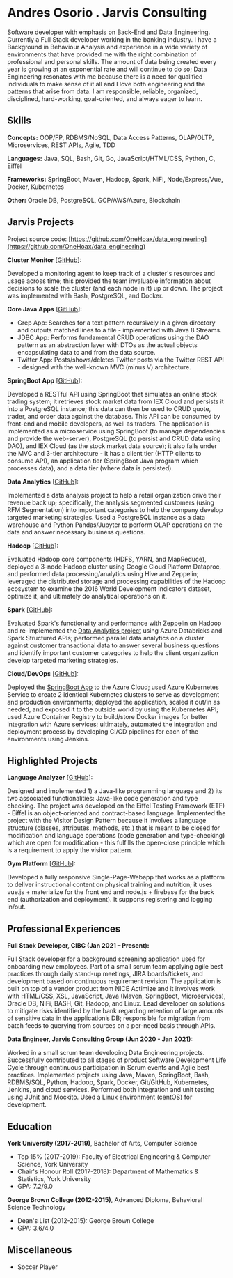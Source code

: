 # Andres Osorio . Jarvis Consulting

Software developer with emphasis on Back-End and Data Engineering. Currently a Full Stack developer working in the banking industry. I have a Background in Behaviour Analysis and experience in a wide variety of environments that have provided me with the right combination of professional and personal skills. The amount of data being created every year is growing at an exponential rate and will continue to do so; Data Engineering resonates with me because there is a need for qualified individuals to make sense of it all and I love both engineering and the patterns that arise from data. I am responsible, reliable, organized, disciplined, hard-working, goal-oriented, and always eager to learn.


## Skills

**Concepts:** OOP/FP, RDBMS/NoSQL, Data Access Patterns, OLAP/OLTP, Microservices, REST APIs, Agile, TDD

**Languages:** Java, SQL, Bash, Git, Go, JavaScript/HTML/CSS, Python, C, Eiffel

**Frameworks:** SpringBoot, Maven, Hadoop, Spark, NiFi, Node/Express/Vue, Docker, Kubernetes

**Other:** Oracle DB, PostgreSQL, GCP/AWS/Azure, Blockchain


## Jarvis Projects

Project source code: [https://github.com/OneHoax/data_engineering](https://github.com/OneHoax/data_engineering)

**Cluster Monitor** [[GitHub](https://github.com/OneHoax/data_engineering/tree/master/linux_sql)]: 

Developed a monitoring agent to keep track of a cluster's resources and usage across time; this provided the team invaluable information about decisions to scale the cluster (and each node in it) up or down. The project was implemented with Bash, PostgreSQL, and Docker.

**Core Java Apps** [[GitHub](https://github.com/OneHoax/data_engineering/tree/master/core_java)]:
      
  - Grep App: Searches for a text pattern recursively in a given directory and outputs matched lines to a file - implemented with Java 8 Streams.
  - JDBC App: Performs fundamental CRUD operations using the DAO pattern as an abstraction layer with DTOs as the actual objects encapsulating data to and from the data source.
  - Twitter App: Posts/shows/deletes Twitter posts via the Twitter REST API - designed with the well-known MVC (minus V) architecture.

**SpringBoot App** [[GitHub](https://github.com/OneHoax/data_engineering/tree/master/springboot)]: 

Developed a RESTful API using SpringBoot that simulates an online stock trading system; it retrieves stock market data from IEX Cloud and persists it into a PostgreSQL instance; this data can then be used to CRUD quote, trader, and order data against the database. This API can be consumed by front-end and mobile developers, as well as traders. The application is implemented as a microservice using SpringBoot (to manage dependencies and provide the web-server), PostgreSQL (to persist and CRUD data using DAO), and IEX Cloud (as the stock market data source); it also falls under the MVC and 3-tier architecture - it has a client tier (HTTP clients to consume API), an application tier (SpringBoot Java program which processes data), and a data tier (where data is persisted).

**Data Analytics** [[GitHub](https://github.com/OneHoax/data_engineering/tree/master/python_data_wrangling)]: 

Implemented a data analysis project to help a retail organization drive their revenue back up; specifically, the analysis segmented customers (using RFM Segmentation) into important categories to help the company develop targeted marketing strategies. Used a PostgreSQL instance as a data warehouse and Python Pandas/Jupyter to perform OLAP operations on the data and answer necessary business questions.

**Hadoop** [[GitHub](https://github.com/OneHoax/data_engineering/tree/master/hadoop)]: 

Evaluated Hadoop core components (HDFS, YARN, and MapReduce), deployed a 3-node Hadoop cluster using Google Cloud Platform Dataproc, and performed data processing/analytics using Hive and Zeppelin; leveraged the distributed storage and processing capabilities of the Hadoop ecosystem to examine the 2016 World Development Indicators dataset, optimize it, and ultimately do analytical operations on it.

**Spark** [[GitHub](https://github.com/OneHoax/data_engineering/tree/master/spark)]: 

Evaluated Spark's functionality and performance with Zeppelin on Hadoop and re-implemented the [Data Analytics project](https://github.com/OneHoax/data_engineering/tree/master/python_data_wrangling) using Azure Databricks and Spark Structured APIs; performed parallel data analytics on a cluster against customer transactional data to answer several business questions and identify important customer categories to help the client organization develop targeted marketing strategies.

**Cloud/DevOps** [[GitHub](https://github.com/OneHoax/data_engineering/tree/master/cloud_devops)]: 

Deployed the [SpringBoot App](https://github.com/OneHoax/data_engineering/tree/master/springboot) to the Azure Cloud; used Azure Kubernetes Service to create 2 identical Kubernetes clusters to serve as development and production environments; deployed the application, scaled it out/in as needed, and exposed it to the outside world by using the Kubernetes API; used Azure Container Registry to build/store Docker images for better integration with Azure services; ultimately, automated the integration and deployment process by developing CI/CD pipelines for each of the environments using Jenkins.


## Highlighted Projects
**Language Analyzer** [[GitHub](https://github.com/OneHoax/language_analyzer)]: 

Designed and implemented 1) a Java-like programming language and 2) its two associated functionalities: Java-like code generation and type checking. The project was developed on the Eiffel Testing Framework (ETF) - Eiffel is an object-oriented and contract-based language. Implemented the project with the Visitor Design Pattern because it involves a language structure (classes, attributes, methods, etc.) that is meant to be closed for modification and language operations (code generation and type-checking) which are open for modification - this fulfills the open-close principle which is a requirement to apply the visitor pattern.

**Gym Platform** [[GitHub](https://github.com/OneHoax/gym_platform)]: 

Developed a fully responsive Single-Page-Webapp that works as a platform to deliver instructional content on physical training and nutrition; it uses vue.js + materialize for the front end and node.js + firebase for the back end (authorization and deployment). It supports registering and logging in/out.


## Professional Experiences

**Full Stack Developer, CIBC (Jan 2021 – Present):**

Full Stack developer for a background screening application used for onboarding new employees. Part of a small scrum team applying agile best practices through daily stand-up meetings, JIRA boards/tickets, and development based on continuous requirement revision. The application is built on top of a vendor product from NICE Actimize and it involves work with HTML/CSS, XSL, JavaScript, Java (Maven, SpringBoot, Microservices), Oracle DB, NiFi, BASH, Git, Hadoop, and Linux. Lead developer on solutions to mitigate risks identified by the bank regarding retention of large amounts of sensitive data in the application’s DB; responsible for migration from batch feeds to querying from sources on a per-need basis through APIs.

**Data Engineer, Jarvis Consulting Group (Jun 2020 - Jan 2021):**

Worked in a small scrum team developing Data Engineering projects. Successfully contributed to all stages of product Software Development Life Cycle through continuous participation in Scrum events and Agile best practices. Implemented projects using Java, Maven, SpringBoot, Bash, RDBMS/SQL, Python, Hadoop, Spark, Docker, Git/GitHub, Kubernetes, Jenkins, and cloud services. Performed both integration and unit testing using JUnit and Mockito. Used a Linux environment (centOS) for development.


## Education
**York University (2017-2019)**, Bachelor of Arts, Computer Science
- Top 15% (2017-2019): Faculty of Electrical Engineering & Computer Science, York University
- Chair's Honour Roll (2017-2018): Department of Mathematics & Statistics, York University
- GPA: 7.2/9.0

**George Brown College (2012-2015)**, Advanced Diploma, Behavioral Science Technology
- Dean's List (2012-2015): George Brown College
- GPA: 3.6/4.0


## Miscellaneous
- Soccer Player
